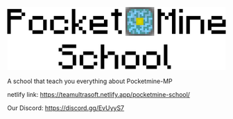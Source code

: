 ![pocketmineschool](website/static/img/pocketmineschool.png)

A school that teach you everything about Pocketmine-MP

netlify link: https://teamultrasoft.netlify.app/pocketmine-school/

Our Discord: https://discord.gg/EvUyyS7
